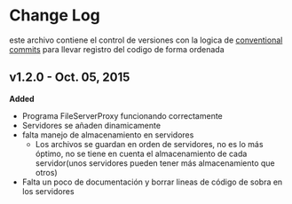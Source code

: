 # Change Log

este archivo contiene el control de versiones con la logica de [conventional commits](https://www.conventionalcommits.org/en/v1.0.0/) para llevar registro del codigo de forma ordenada

## v1.2.0 - Oct. 05, 2015

**Added**

- Programa FileServerProxy funcionando correctamente
- Servidores se añaden dinamicamente
- falta manejo de almacenamiento en servidores
    - Los archivos se guardan en orden de servidores, no es lo más óptimo, no se tiene en cuenta el almacenamiento de cada servidor(unos servidores pueden tener más almacenamiento que otros)
- Falta un poco de documentación y borrar lineas de código de sobra en los servidores


